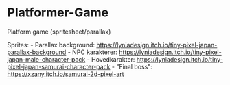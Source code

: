 # Platformer-Game
Platform game (spritesheet/parallax)




Sprites:
    - Parallax background: https://lyniadesign.itch.io/tiny-pixel-japan-parallax-background
    - NPC karakterer: https://lyniadesign.itch.io/tiny-pixel-japan-male-character-pack
    - Hovedkarakter: https://lyniadesign.itch.io/tiny-pixel-japan-samurai-character-pack
    - "Final boss": https://xzany.itch.io/samurai-2d-pixel-art
    